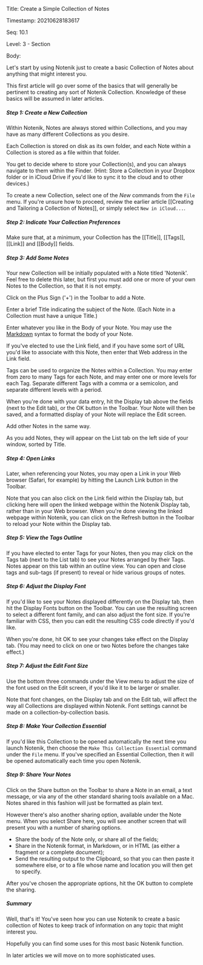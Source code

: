 Title:  Create a Simple Collection of Notes

Timestamp: 20210628183617

Seq:    10.1

Level:  3 - Section

Body: 

Let's start by using Notenik just to create a basic Collection of Notes about anything that might interest you. 

This first article will go over some of the basics that will generally be pertinent to creating any sort of Notenik Collection. Knowledge of these basics will be assumed in later articles. 

##### Step 1: Create a New Collection

Within Notenik, Notes are always stored within Collections, and you may have as many different Collections as you desire. 

Each Collection is stored on disk as its own folder, and each Note within a Collection is stored as a file within that folder. 

You get to decide where to store your Collection(s), and you can always navigate to them within the Finder. (Hint: Store a Collection in your Dropbox folder or in iCloud Drive if you'd like to sync it to the cloud and to other devices.)

To create a new Collection, select one of the *New* commands from the `File` menu. If you're unsure how to proceed, review the earlier article [[Creating and Tailoring a Collection of Notes]], or simply select `New in iCloud...`.

##### Step 2: Indicate Your Collection Preferences

Make sure that, at a minimum, your Collection has the [[Title]], [[Tags]], [[Link]] and [[Body]] fields. 

##### Step 3: Add Some Notes

Your new Collection will be initially populated with a Note titled 'Notenik'. Feel free to delete this later, but first you must add one or more of your own Notes to the Collection, so that it is not empty. 

Click on the Plus Sign ('+') in the Toolbar to add a Note. 

Enter a brief Title indicating the subject of the Note. (Each Note in a Collection must have a unique Title.)

Enter whatever you like in the Body of your Note. You may use the [Markdown][] syntax to format the body of your Note. 

If you've elected to use the Link field, and if you have some sort of URL you'd like to associate with this Note, then enter that Web address in the Link field. 

Tags can be used to organize the Notes within a Collection. You may enter from zero to many Tags for each Note, and may enter one or more levels for each Tag. Separate different Tags with a comma or a semicolon, and separate different levels with a period. 

When you're done with your data entry, hit the Display tab above the fields (next to the Edit tab), or the OK button in the Toolbar. Your Note will then be saved, and a formatted display of your Note will replace the Edit screen. 

Add other Notes in the same way. 

As you add Notes, they will appear on the List tab on the left side of your window, sorted by Title. 

##### Step 4: Open Links

Later, when referencing your Notes, you may open a Link in your Web browser (Safari, for example) by hitting the Launch Link button in the Toolbar. 

Note that you can also click on the Link field within the Display tab, but clicking here will open the linked webpage within the Notenik Display tab, rather than in your Web browser. When you're done viewing the linked webpage within Notenik, you can click on the Refresh button in the Toolbar to reload your Note within the Display tab. 

##### Step 5: View the Tags Outline

If you have elected to enter Tags for your Notes, then you may click on the Tags tab (next to the List tab) to see your Notes arranged by their Tags. Notes appear on this tab within an outline view. You can open and close tags and sub-tags (if present) to reveal or hide various groups of notes. 

##### Step 6: Adjust the Display Font

If you'd like to see your Notes displayed differently on the Display tab, then hit the Display Fonts button on the Toolbar. You can use the resulting screen to select a different font family, and can also adjust the font size. If you're familiar with CSS, then you can edit the resulting CSS code directly if you'd like. 

When you're done, hit OK to see your changes take effect on the Display tab. (You may need to click on one or two Notes before the changes take effect.)

##### Step 7: Adjust the Edit Font Size

Use the bottom three commands under the View menu to adjust the size of the font used on the Edit screen, if you'd like it to be larger or smaller. 

Note that font changes, on the Display tab and on the Edit tab, will affect the way all Collections are displayed within Notenik. Font settings cannot be made on a collection-by-collection basis. 

##### Step 8: Make Your Collection Essential

If you'd like this Collection to be opened automatically the next time you launch Notenik, then choose the `Make This Collection Essential` command under the `File` menu. If you've specified an Essential Collection, then it will be opened automatically each time you open Notenik. 

##### Step 9: Share Your Notes

Click on the Share button on the Toolbar to share a Note in an email, a text message, or via any of the other standard sharing tools available on a Mac. Notes shared in this fashion will just be formatted as plain text. 

However there's also another sharing option, available under the Note menu. When you select Share here, you will see another screen that will present you with a number of sharing options. 

* Share the body of the Note only, or share all of the fields;
* Share in the Notenik format, in Markdown, or in HTML (as either a fragment or a complete document);
* Send the resulting output to the Clipboard, so that you can then paste it somewhere else, or to a file whose name and location you will then get to specify. 

After you've chosen the appropriate options, hit the OK button to complete the sharing. 

##### Summary

Well, that's it! You've seen how you can use Notenik to create a basic collection of Notes to keep track of information on any topic that might interest you. 

Hopefully you can find some uses for this most basic Notenik function. 

In later articles we will move on to more sophisticated uses. 


[appstore]: https://apps.apple.com/us/app/notenik/id1465997984?mt=12
[markdown]: https://daringfireball.net/projects/markdown/syntax
[notenik]: https://notenik.net
[texted]: https://en.wikipedia.org/wiki/Text_editor
[ug]: https://notenik.net/swift.html
